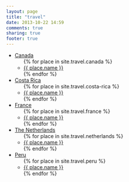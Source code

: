 ```yaml
---
layout: page
title: "travel"
date: 2013-10-22 14:59
comments: true
sharing: true
footer: true
---
```

<ul>
  <li><a href="{{ root_url }}/travel/canada">Canada</a>
    <ul>
      {% for place in site.travel.canada %}
        <li><a href="{{ root_url }}/blog/{{ place.url }}">{{ place.name }}</a></li>
      {% endfor %}
    </ul>
  </li>
  <li><a href="{{ root_url }}/travel/costa-rica">Costa Rica</a>
    <ul>
      {% for place in site.travel.costa-rica %}
        <li><a href="{{ root_url }}/blog/{{ place.url }}">{{ place.name }}</a></li>
      {% endfor %}
    </ul>
  </li>

  <li><a href="{{ root_url }}/travel/france">France</a>
    <ul>
      {% for place in site.travel.france %}
        <li><a href="{{ root_url }}/travel/france/{{ place.url }}">{{ place.name }}</a></li>
      {% endfor %}
    </ul>
  </li>

  <li><a href="{{ root_url }}/travel/netherlands">The Netherlands</a>
    <ul>
      {% for place in site.travel.netherlands %}
        <li><a href="{{ root_url }}/travel/netherlands/{{ place.url }}">{{ place.name }}</a></li>
      {% endfor %}
    </ul>
  </li>

  <li><a href="{{ root_url }}/travel/peru">Peru</a>
    <ul>
      {% for place in site.travel.peru %}
        <li><a href="{{ root_url }}/blog/{{ place.url }}">{{ place.name }}</a></li>
      {% endfor %}
    </ul>
  </li>

</ul>